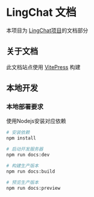 # LingChat 文档

本项目为 [LingChat项目](https://github.com/SlimeBoyOwO/LingChat/)的文档部分

## 关于文档

此文档站点使用 [VitePress](https://vitepress.dev/) 构建
## 本地开发

### 本地部署要求
使用Nodejs安装对应依赖

```bash
# 安装依赖
npm install

# 启动开发服务器
npm run docs:dev

# 构建生产版本
npm run docs:build

# 预览生产版本
npm run docs:preview
```